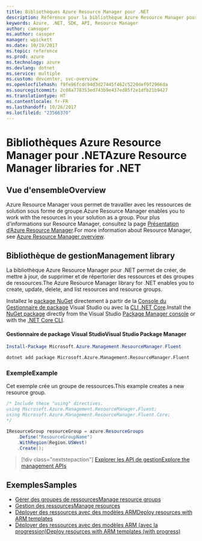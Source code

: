 ```yaml
---
title: Bibliothèques Azure Resource Manager pour .NET
description: Référence pour la bibliothèque Azure Resource Manager pour .NET
keywords: Azure, .NET, SDK, API, Resource Manager
author: camsoper
ms.author: casoper
manager: wpickett
ms.date: 10/19/2017
ms.topic: reference
ms.prod: azure
ms.technology: azure
ms.devlang: dotnet
ms.service: multiple
ms.custom: devcenter, svc-overview
ms.openlocfilehash: f9fe96fcdc94d3d27445f462c5220def9f2966da
ms.sourcegitcommit: 2c08a778353ed743b9e437ed85f2e1dfb21b9427
ms.translationtype: HT
ms.contentlocale: fr-FR
ms.lasthandoff: 10/26/2017
ms.locfileid: "23566370"
---
```

# <a name="azure-resource-manager-libraries-for-net"></a><span data-ttu-id="b04aa-104">Bibliothèques Azure Resource Manager pour .NET</span><span class="sxs-lookup"><span data-stu-id="b04aa-104">Azure Resource Manager libraries for .NET</span></span>

## <a name="overview"></a><span data-ttu-id="b04aa-105">Vue d'ensemble</span><span class="sxs-lookup"><span data-stu-id="b04aa-105">Overview</span></span>

<span data-ttu-id="b04aa-106">Azure Resource Manager vous permet de travailler avec les ressources de solution sous forme de groupe.</span><span class="sxs-lookup"><span data-stu-id="b04aa-106">Azure Resource Manager enables you to work with the resources in your solution as a group.</span></span>  <span data-ttu-id="b04aa-107">Pour plus d’informations sur Resource Manager, consultez la page [Présentation d’Azure Resource Manager](https://docs.microsoft.com/azure/azure-resource-manager/resource-group-overview).</span><span class="sxs-lookup"><span data-stu-id="b04aa-107">For more information about Resource Manager, see [Azure Resource Manager overview](https://docs.microsoft.com/azure/azure-resource-manager/resource-group-overview).</span></span>

## <a name="management-library"></a><span data-ttu-id="b04aa-108">Bibliothèque de gestion</span><span class="sxs-lookup"><span data-stu-id="b04aa-108">Management library</span></span>

<span data-ttu-id="b04aa-109">La bibliothèque Azure Resource Manager pour .NET permet de créer, de mettre à jour, de supprimer et de répertorier des ressources et des groupes de ressources.</span><span class="sxs-lookup"><span data-stu-id="b04aa-109">The Azure Resource Manager library for .NET enables you to create, update, delete, and list resources and resource groups.</span></span>

<span data-ttu-id="b04aa-110">Installez le [package NuGet](https://www.nuget.org/packages/Microsoft.Azure.Management.ResourceManager.Fluent) directement à partir de la [Console du Gestionnaire de package][PackageManager] Visual Studio ou avec la [CLI .NET Core][DotNetCLI].</span><span class="sxs-lookup"><span data-stu-id="b04aa-110">Install the [NuGet package](https://www.nuget.org/packages/Microsoft.Azure.Management.ResourceManager.Fluent) directly from the Visual Studio [Package Manager console][PackageManager] or with the [.NET Core CLI][DotNetCLI].</span></span>

#### <a name="visual-studio-package-manager"></a><span data-ttu-id="b04aa-111">Gestionnaire de package Visual Studio</span><span class="sxs-lookup"><span data-stu-id="b04aa-111">Visual Studio Package Manager</span></span>

```powershell
Install-Package Microsoft.Azure.Management.ResourceManager.Fluent
```

```bash
dotnet add package Microsoft.Azure.Management.ResourceManager.Fluent
```

### <a name="example"></a><span data-ttu-id="b04aa-112">Exemple</span><span class="sxs-lookup"><span data-stu-id="b04aa-112">Example</span></span>

<span data-ttu-id="b04aa-113">Cet exemple crée un groupe de ressources.</span><span class="sxs-lookup"><span data-stu-id="b04aa-113">This example creates a new resource group.</span></span>

```csharp
/* Include these "using" directives.
using Microsoft.Azure.Management.ResourceManager.Fluent;
using Microsoft.Azure.Management.ResourceManager.Fluent.Core;
*/

IResourceGroup resourceGroup = azure.ResourceGroups
    .Define("ResourceGroupName")
    .WithRegion(Region.USWest)
    .Create();
```

> [!div class="nextstepaction"]
> [<span data-ttu-id="b04aa-114">Explorer les API de gestion</span><span class="sxs-lookup"><span data-stu-id="b04aa-114">Explore the management APIs</span></span>](/dotnet/api/overview/azure/resources/management)


## <a name="samples"></a><span data-ttu-id="b04aa-115">Exemples</span><span class="sxs-lookup"><span data-stu-id="b04aa-115">Samples</span></span>

* [<span data-ttu-id="b04aa-116">Gérer des groupes de ressources</span><span class="sxs-lookup"><span data-stu-id="b04aa-116">Manage resource groups</span></span>](https://github.com/Azure-Samples/resources-dotnet-manage-resource-group)
* [<span data-ttu-id="b04aa-117">Gestion des ressources</span><span class="sxs-lookup"><span data-stu-id="b04aa-117">Manage resources</span></span>](https://github.com/Azure-Samples/resources-dotnet-manage-resource)
* [<span data-ttu-id="b04aa-118">Déployer des ressources avec des modèles ARM</span><span class="sxs-lookup"><span data-stu-id="b04aa-118">Deploy resources with ARM templates</span></span>](https://github.com/Azure-Samples/resources-dotnet-deploy-using-arm-template)
* [<span data-ttu-id="b04aa-119">Déployer des ressources avec des modèles ARM (avec la progression)</span><span class="sxs-lookup"><span data-stu-id="b04aa-119">Deploy resources with ARM templates (with progress)</span></span>](https://github.com/Azure-Samples/resources-dotnet-deploy-using-arm-template-with-progress)


[PackageManager]: https://docs.microsoft.com/nuget/tools/package-manager-console
[DotNetCLI]: https://docs.microsoft.com/dotnet/core/tools/dotnet-add-package
